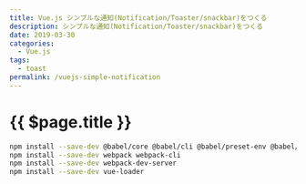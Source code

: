 ```yaml
---
title: Vue.js シンプルな通知(Notification/Toaster/snackbar)をつくる
description: シンプルな通知(Notification/Toaster/snackbar)をつくる
date: 2019-03-30
categories:
  - Vue.js
tags:
  - toast
permalink: /vuejs-simple-notification
---
```


# {{ $page.title }}

<PostMeta/>

``` sh
npm install --save-dev @babel/core @babel/cli @babel/preset-env @babel/polyfill
npm install --save-dev webpack webpack-cli
npm install --save-dev webpack-dev-server
npm install --save-dev vue-loader
```
